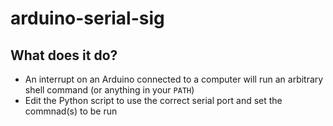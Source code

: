 # arduino-serial-sig

## What does it do?
* An interrupt on an Arduino connected to a computer will run an arbitrary shell command (or anything
in your `PATH`)
* Edit the Python script to use the correct serial port and set the commnad(s) to be run
